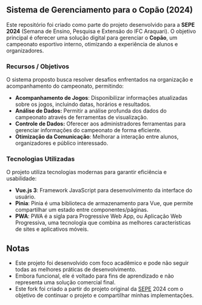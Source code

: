 ## Sistema de Gerenciamento para o Copão (2024)

Este repositório foi criado como parte do projeto desenvolvido para a **SEPE 2024** (Semana de Ensino, Pesquisa e Extensão do IFC Araquari). O objetivo principal é oferecer uma solução digital para gerenciar o **Copão**, um campeonato esportivo interno, otimizando a experiência de alunos e organizadores.

### Recursos / Objetivos
O sistema proposto busca resolver desafios enfrentados na organização e acompanhamento do campeonato, permitindo:
- **Acompanhamento de Jogos**: Disponibilizar informações atualizadas sobre os jogos, incluindo datas, horários e resultados.
- **Análise de Dados:** Permitir a análise profunda dos dados do campeonato através de ferramentas de visualização.
- **Controle de Dados:** Oferecer aos administradores ferramentas para gerenciar informações do campeonato de forma eficiente.
- **Otimização da Comunicação**: Melhorar a interação entre alunos, organizadores e público interessado.

### Tecnologias Utilizadas
O projeto utiliza tecnologias modernas para garantir eficiência e usabilidade:
- **Vue.js 3**: Framework JavaScript para desenvolvimento da interface do usuário.
- **Pinia**: Pinia é uma biblioteca de armazenamento para Vue, que permite compartilhar um estado entre componentes/páginas.
- **PWA**: PWA é a sigla para Progressive Web App, ou Aplicação Web Progressiva, uma tecnologia que combina as melhores características de sites e aplicativos móveis.

## Notas
- Este projeto foi desenvolvido com foco acadêmico e pode não seguir todas as melhores práticas de desenvolvimento.
- Embora funcional, ele é voltado para fins de aprendizado e não representa uma solução comercial final.
- Este fork foi criado a partir do projeto original da [SEPE](https://github.com/LucasLiebl/copao-frontend) 2024 com o objetivo de continuar o projeto e compartilhar minhas implementações.

